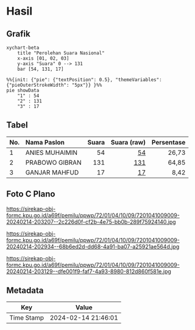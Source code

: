 # Hasil

## Grafik

```mermaid
xychart-beta
    title "Perolehan Suara Nasional"
    x-axis [01, 02, 03]
    y-axis "Suara" 0 --> 131
    bar [54, 131, 17]
```

```mermaid
%%{init: {"pie": {"textPosition": 0.5}, "themeVariables": {"pieOuterStrokeWidth": "5px"}} }%%
pie showData
    "1" : 54
    "2" : 131
    "3" : 17
```

## Tabel

| No. | Nama Paslon    | Suara | Suara (raw) | Persentase |
|:--- |:-------------- | -----:| -----------:| ----------:|
| 1   | ANIES MUHAIMIN | 54    | [54][p-1]   | 26,73      |
| 2   | PRABOWO GIBRAN | 131   | [131][p-2]  | 64,85      |
| 3   | GANJAR MAHFUD  | 17    | [17][p-3]   | 8,42       |


[p-1]: https://github.com/gigit-pemilu/pemilu-2024/blob/main/pilpres/hitung-suara/sub/72-sulawesi-tengah/sub/01-banggai/sub/04-luwuk/sub/1009-luwuk/sub/009-tps/sub/paslon-1.txt
[p-2]: https://github.com/gigit-pemilu/pemilu-2024/blob/main/pilpres/hitung-suara/sub/72-sulawesi-tengah/sub/01-banggai/sub/04-luwuk/sub/1009-luwuk/sub/009-tps/sub/paslon-2.txt
[p-3]: https://github.com/gigit-pemilu/pemilu-2024/blob/main/pilpres/hitung-suara/sub/72-sulawesi-tengah/sub/01-banggai/sub/04-luwuk/sub/1009-luwuk/sub/009-tps/sub/paslon-3.txt

## Foto C Plano

https://sirekap-obj-formc.kpu.go.id/a69f/pemilu/ppwp/72/01/04/10/09/7201041009009-20240214-203207--2c226d0f-cf2b-4e75-bb0b-289f75924140.jpg

https://sirekap-obj-formc.kpu.go.id/a69f/pemilu/ppwp/72/01/04/10/09/7201041009009-20240214-202934--68b6ed2d-dd68-4a91-ba07-a25921ae564d.jpg

https://sirekap-obj-formc.kpu.go.id/a69f/pemilu/ppwp/72/01/04/10/09/7201041009009-20240214-203129--dfe001f9-faf7-4a93-8980-812d860f581e.jpg


## Metadata

| Key        | Value               |
| ---------- | ------------------- |
| Time Stamp | 2024-02-14 21:46:01 |



